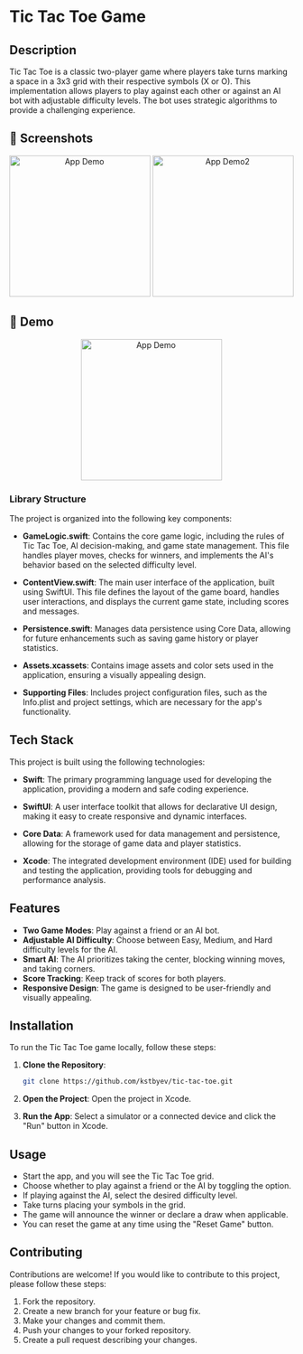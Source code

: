 # Tic Tac Toe Game

## Description
Tic Tac Toe is a classic two-player game where players take turns marking a space in a 3x3 grid with their respective symbols (X or O). This implementation allows players to play against each other or against an AI bot with adjustable difficulty levels. The bot uses strategic algorithms to provide a challenging experience.

## 📸 Screenshots

<p align="center">
  <img src="https://github.com/user-attachments/assets/5eed92a6-72a1-402a-bbb0-eb8f9e62a128" width="250" alt="App Demo">
  <img src="https://github.com/user-attachments/assets/63947454-1764-4b61-9a74-b9d43ebcefa6" width="250" alt="App Demo2">
</p>

## 🎥 Demo

<p align="center">
  <img src="https://github.com/user-attachments/assets/8e100ae5-b97d-452b-800b-c85bd52b344" width="250" alt="App Demo">
</p>


### Library Structure
The project is organized into the following key components:

- **GameLogic.swift**: Contains the core game logic, including the rules of Tic Tac Toe, AI decision-making, and game state management. This file handles player moves, checks for winners, and implements the AI's behavior based on the selected difficulty level.

- **ContentView.swift**: The main user interface of the application, built using SwiftUI. This file defines the layout of the game board, handles user interactions, and displays the current game state, including scores and messages.

- **Persistence.swift**: Manages data persistence using Core Data, allowing for future enhancements such as saving game history or player statistics.

- **Assets.xcassets**: Contains image assets and color sets used in the application, ensuring a visually appealing design.

- **Supporting Files**: Includes project configuration files, such as the Info.plist and project settings, which are necessary for the app's functionality.

## Tech Stack
This project is built using the following technologies:

- **Swift**: The primary programming language used for developing the application, providing a modern and safe coding experience.

- **SwiftUI**: A user interface toolkit that allows for declarative UI design, making it easy to create responsive and dynamic interfaces.

- **Core Data**: A framework used for data management and persistence, allowing for the storage of game data and player statistics.

- **Xcode**: The integrated development environment (IDE) used for building and testing the application, providing tools for debugging and performance analysis.

## Features
- **Two Game Modes**: Play against a friend or an AI bot.
- **Adjustable AI Difficulty**: Choose between Easy, Medium, and Hard difficulty levels for the AI.
- **Smart AI**: The AI prioritizes taking the center, blocking winning moves, and taking corners.
- **Score Tracking**: Keep track of scores for both players.
- **Responsive Design**: The game is designed to be user-friendly and visually appealing.

## Installation
To run the Tic Tac Toe game locally, follow these steps:

1. **Clone the Repository**:
   ```bash
   git clone https://github.com/kstbyev/tic-tac-toe.git
   ```

2. **Open the Project**:
   Open the project in Xcode.

3. **Run the App**:
   Select a simulator or a connected device and click the "Run" button in Xcode.

## Usage
- Start the app, and you will see the Tic Tac Toe grid.
- Choose whether to play against a friend or the AI by toggling the option.
- If playing against the AI, select the desired difficulty level.
- Take turns placing your symbols in the grid.
- The game will announce the winner or declare a draw when applicable.
- You can reset the game at any time using the "Reset Game" button.

## Contributing
Contributions are welcome! If you would like to contribute to this project, please follow these steps:

1. Fork the repository.
2. Create a new branch for your feature or bug fix.
3. Make your changes and commit them.
4. Push your changes to your forked repository.
5. Create a pull request describing your changes.
